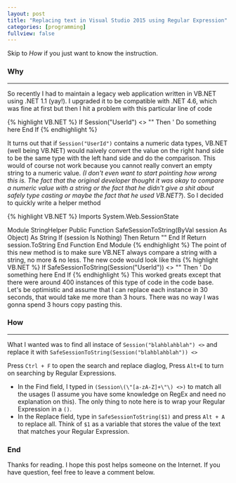 ```yaml
---
layout: post
title: "Replacing text in Visual Studio 2015 using Regular Expression"
categories: [programming]
fullview: false
---
```

Skip to *How* if you just want to know the instruction. 

### Why
---
So recently I had to maintain a legacy web application written in VB.NET using .NET 1.1 (yay!). I upgraded it to be compatible with .NET 4.6, which was fine at first but then I hit a problem with this particular line of code

{% highlight VB.NET %}
If Session("UserId") <> "" Then
' Do something here
End If
{% endhighlight %}

It turns out that if `Session("UserId")` contains a numeric data types, VB.NET (well being VB.NET) would naively convert the value on the right hand side to be the same type with the left hand side and do the comparison. This would of course not work because you cannot really convert an empty string to a numeric value. *(I don't even want to start pointing how wrong this is. The fact that the original developer thought it was okay to compare a numeric value with a string or the fact that he didn't give a shit about safely type casting or maybe the fact that he used VB.NET?*).  So I decided to quickly write a helper method 

{% highlight VB.NET %}
﻿Imports System.Web.SessionState

Module StringHelper
    Public Function SafeSessionToString(ByVal session As Object) As String
       If (session Is Nothing) Then
           Return ""
        End If
        Return session.ToString
    End Function
End Module
{% endhighlight %}
The point of this new method is to make sure VB.NET always compare a string with a string, no more & no less.
The new code would look like this
{% highlight VB.NET %}
If SafeSessionToString(Session("UserId")) <> "" Then
' Do something here
End If
{% endhighlight %}
This worked greats except that there were around 400 instances of this type of code in the code base. Let's be optimistic and assume that I can replace each instance in 30 seconds, that would take me more than 3 hours. There was no way I was gonna spend 3 hours copy pasting this. 

### How
---
 What I wanted was to find all instace of `Session("blahblahblah") <>` and replace it with `SafeSessionToString(Session("blahblahblah")) <>`
 
 Press `Ctrl + F` to open the search and replace diaglog, Press `Alt+E` to turn on searching by Regular Expressions. 
 
* In the Find field, I typed in `(Session\(\"[a-zA-Z]+\"\) <>)` to match all the usages (I assume you have some knowledge on RegEx and need no explanation on this). The only thing to note here is to wrap your Regular Expression in a `()`.
* In the Replace field, type in `SafeSessionToString($1)` and press `Alt + A` to replace all. Think of `$1` as a variable that stores the value of the text that matches your Regular Expression.
### End
Thanks for reading. I hope this post helps someone on the Internet. If you have question, feel free to leave a comment below.
 
